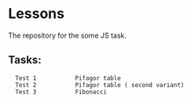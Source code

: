 # Lessons
The repository for the 	some JS task.

Tasks: 
------------ 


      Test 1           Pifagor table
      Test 2           Pifagor table ( second variant)
      Test 3           Fibonacci              
